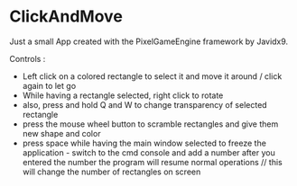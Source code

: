 # ClickAndMove
Just a small App created with the PixelGameEngine framework by Javidx9.


Controls :

- Left click on a colored rectangle to select it and move it around / click again to let go
- While having a rectangle selected, right click to rotate
- also, press and hold Q and W to change transparency of selected rectangle
- press the mouse wheel button to scramble rectangles and give them new shape and color
- press space while having the main window selected to freeze the application - switch to the cmd console and add a number
          after you entered the number the program will resume normal operations // this will change the number of rectangles on screen
